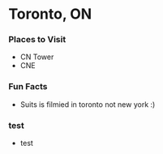 # Toronto, ON

### Places to Visit 
- CN Tower 
- CNE 


### Fun Facts 
- Suits is filmied in toronto not new york :) 

### test
- test
